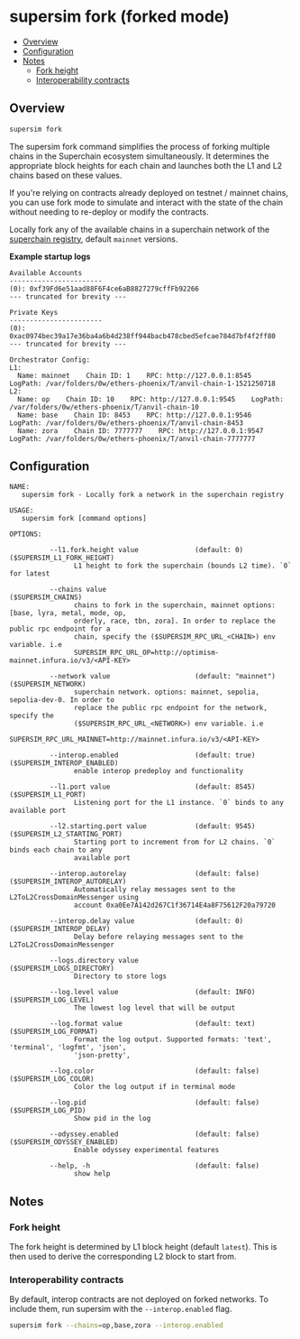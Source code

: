 <!-- omit in toc -->
# supersim fork (forked mode)

- [Overview](#overview)
- [Configuration](#configuration)
- [Notes](#notes)
  - [Fork height](#fork-height)
  - [Interoperability contracts](#interoperability-contracts)

## Overview

```sh
supersim fork
```

The supersim fork command simplifies the process of forking multiple chains in the Superchain ecosystem simultaneously. It determines the appropriate block heights for each chain and launches both the L1 and L2 chains based on these values.

If you're relying on contracts already deployed on testnet / mainnet chains, you can use fork mode to simulate and interact with the state of the chain without needing to re-deploy or modify the contracts.

Locally fork any of the available chains in a superchain network of the [superchain registry](https://github.com/ethereum-optimism/superchain-registry), default `mainnet` versions.

**Example startup logs**

```
Available Accounts
-----------------------
(0): 0xf39Fd6e51aad88F6F4ce6aB8827279cffFb92266
--- truncated for brevity ---

Private Keys
-----------------------
(0): 0xac0974bec39a17e36ba4a6b4d238ff944bacb478cbed5efcae784d7bf4f2ff80
--- truncated for brevity ---

Orchestrator Config:
L1:
  Name: mainnet    Chain ID: 1    RPC: http://127.0.0.1:8545    LogPath: /var/folders/0w/ethers-phoenix/T/anvil-chain-1-1521250718
L2:
  Name: op    Chain ID: 10    RPC: http://127.0.0.1:9545    LogPath: /var/folders/0w/ethers-phoenix/T/anvil-chain-10
  Name: base    Chain ID: 8453    RPC: http://127.0.0.1:9546    LogPath: /var/folders/0w/ethers-phoenix/T/anvil-chain-8453
  Name: zora    Chain ID: 7777777    RPC: http://127.0.0.1:9547    LogPath: /var/folders/0w/ethers-phoenix/T/anvil-chain-7777777
```

## Configuration

```
NAME:
   supersim fork - Locally fork a network in the superchain registry

USAGE:
   supersim fork [command options]

OPTIONS:

          --l1.fork.height value              (default: 0)                       ($SUPERSIM_L1_FORK_HEIGHT)
                L1 height to fork the superchain (bounds L2 time). `0` for latest

          --chains value                                                         ($SUPERSIM_CHAINS)
                chains to fork in the superchain, mainnet options: [base, lyra, metal, mode, op,
                orderly, race, tbn, zora]. In order to replace the public rpc endpoint for a
                chain, specify the ($SUPERSIM_RPC_URL_<CHAIN>) env variable. i.e
                SUPERSIM_RPC_URL_OP=http://optimism-mainnet.infura.io/v3/<API-KEY>

          --network value                     (default: "mainnet")               ($SUPERSIM_NETWORK)
                superchain network. options: mainnet, sepolia, sepolia-dev-0. In order to
                replace the public rpc endpoint for the network, specify the
                ($SUPERSIM_RPC_URL_<NETWORK>) env variable. i.e
                SUPERSIM_RPC_URL_MAINNET=http://mainnet.infura.io/v3/<API-KEY>

          --interop.enabled                   (default: true)                    ($SUPERSIM_INTEROP_ENABLED)
                enable interop predeploy and functionality

          --l1.port value                     (default: 8545)                    ($SUPERSIM_L1_PORT)
                Listening port for the L1 instance. `0` binds to any available port

          --l2.starting.port value            (default: 9545)                    ($SUPERSIM_L2_STARTING_PORT)
                Starting port to increment from for L2 chains. `0` binds each chain to any
                available port

          --interop.autorelay                 (default: false)                   ($SUPERSIM_INTEROP_AUTORELAY)
                Automatically relay messages sent to the L2ToL2CrossDomainMessenger using
                account 0xa0Ee7A142d267C1f36714E4a8F75612F20a79720
          
          --interop.delay value               (default: 0)                       ($SUPERSIM_INTEROP_DELAY)
                Delay before relaying messages sent to the L2ToL2CrossDomainMessenger

          --logs.directory value                                                 ($SUPERSIM_LOGS_DIRECTORY)
                Directory to store logs

          --log.level value                   (default: INFO)                    ($SUPERSIM_LOG_LEVEL)
                The lowest log level that will be output

          --log.format value                  (default: text)                    ($SUPERSIM_LOG_FORMAT)
                Format the log output. Supported formats: 'text', 'terminal', 'logfmt', 'json',
                'json-pretty',

          --log.color                         (default: false)                   ($SUPERSIM_LOG_COLOR)
                Color the log output if in terminal mode

          --log.pid                           (default: false)                   ($SUPERSIM_LOG_PID)
                Show pid in the log

          --odyssey.enabled                   (default: false)                   ($SUPERSIM_ODYSSEY_ENABLED)
                Enable odyssey experimental features

          --help, -h                          (default: false)
                show help
```

## Notes

### Fork height

The fork height is determined by L1 block height (default `latest`). This is then used to derive the corresponding L2 block to start from.

### Interoperability contracts

By default, interop contracts are not deployed on forked networks. To include them, run supersim with the `--interop.enabled` flag.

```sh
supersim fork --chains=op,base,zora --interop.enabled
```
